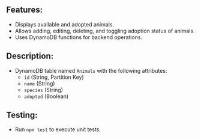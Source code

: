 ## Features:
  - Displays available and adopted animals.
  - Allows adding, editing, deleting, and toggling adoption status of animals.
  - Uses DynamoDB functions for backend operations.

## Description:
- DynamoDB table named `Animals` with the following attributes:
  - `id` (String, Partition Key)
  - `name` (String)
  - `species` (String)
  - `adopted` (Boolean)
   
## Testing:
- Run `npm test` to execute unit tests.
